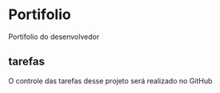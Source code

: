 # Portifolio
Portifolio do desenvolvedor

## tarefas

O controle das tarefas desse projeto será realizado no GitHub
